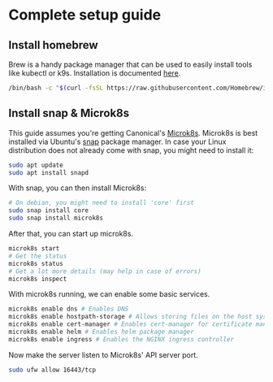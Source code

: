 # Complete setup guide

## Install homebrew

Brew is a handy package manager that can be used to easily install tools like kubectl or k9s. Installation is documented [here](https://brew.sh/).

```bash
/bin/bash -c "$(curl -fsSL https://raw.githubusercontent.com/Homebrew/install/HEAD/install.sh)"
```

## Install snap & Microk8s

This guide assumes you're getting Canonical's [Microk8s](https://ubuntu.com/tutorials/install-a-local-kubernetes-with-microk8s#1-overview). Microk8s is best installed via Ubuntu's [snap](https://snapcraft.io/docs/installing-snapd) package manager. In case your Linux distribution does not already come with snap, you might need to install it:

```bash
sudo apt update
sudo apt install snapd
```

With snap, you can then install Microk8s:

```bash
# On debian, you might need to install 'core' first
sudo snap install core
sudo snap install microk8s
```

After that, you can start up microk8s.

```bash
microk8s start
# Get the status
microk8s status
# Get a lot more details (may help in case of errors)
microk8s inspect
```

With microk8s running, we can enable some basic services.

```bash
microk8s enable dns # Enables DNS
microk8s enable hostpath-storage # Allows storing files on the host system
microk8s enable cert-manager # Enables cert-manager for certificate management
microk8s enable helm # Enables helm package manager
microk8s enable ingress # Enables the NGINX ingress controller
```

Now make the server listen to Microk8s' API server port.

```bash
sudo ufw allow 16443/tcp
``` 
